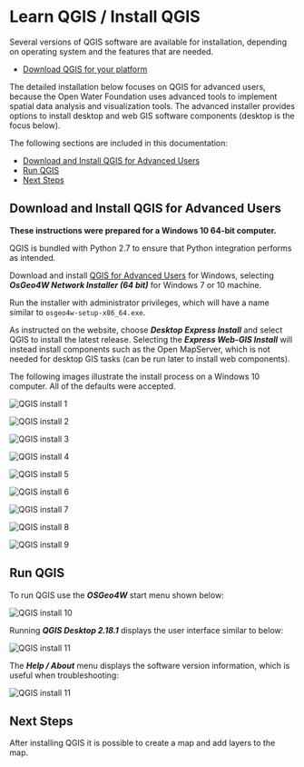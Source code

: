 # Learn QGIS / Install QGIS #

Several versions of QGIS software are available for installation, depending on operating system and
the features that are needed.

* [Download QGIS for your platform](http://www.qgis.org/en/site/forusers/download.html)

The detailed installation below focuses on QGIS for advanced users, because the Open Water Foundation
uses advanced tools to implement spatial data analysis and visualization tools.
The advanced installer provides options to install desktop and web GIS software components
(desktop is the focus below).

The following sections are included in this documentation:

* [Download and Install QGIS for Advanced Users](#download-and-install-qgis-for-advanced-users)
* [Run QGIS](#run-qgis)
* [Next Steps](#next-steps)

## Download and Install QGIS for Advanced Users ##

**These instructions were prepared for a Windows 10 64-bit computer.**

QGIS is bundled with Python 2.7 to ensure that Python integration performs as intended.

Download and install [QGIS for Advanced Users](http://www.qgis.org/en/site/forusers/download.html) for Windows,
selecting ***OsGeo4W Network Installer (64 bit)*** for Windows 7 or 10 machine.

Run the installer with administrator privileges, which will have a name similar to `osgeo4w-setup-x86_64.exe`.

As instructed on the website, choose ***Desktop Express Install*** and select QGIS to install the latest release.
Selecting the ***Express Web-GIS Install*** will instead install components such as the Open MapServer,
which is not needed for desktop GIS tasks (can be run later to install web components).

The following images illustrate the install process on a Windows 10 computer.  All of the defaults were accepted.

![QGIS install 1](install-qgis-images/qgis-install-1.png)

![QGIS install 2](install-qgis-images/qgis-install-2.png)

![QGIS install 3](install-qgis-images/qgis-install-3.png)

![QGIS install 4](install-qgis-images/qgis-install-4.png)

![QGIS install 5](install-qgis-images/qgis-install-5.png)

![QGIS install 6](install-qgis-images/qgis-install-6.png)

![QGIS install 7](install-qgis-images/qgis-install-7.png)

![QGIS install 8](install-qgis-images/qgis-install-8.png)

![QGIS install 9](install-qgis-images/qgis-install-9.png)

## Run QGIS ##

To run QGIS use the ***OSGeo4W*** start menu shown below:

![QGIS install 10](install-qgis-images/qgis-install-10.png)

Running ***QGIS Desktop 2.18.1*** displays the user interface similar to below:

![QGIS install 11](install-qgis-images/qgis-install-11.png)

The ***Help / About*** menu displays the software version information, which is useful when troubleshooting:

![QGIS install 11](install-qgis-images/qgis-install-12.png)

## Next Steps ##

After installing QGIS it is possible to create a map and add layers to the map.
